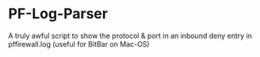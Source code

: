 # PF-Log-Parser
A truly awful script to show the protocol &amp; port in an inbound deny entry in pffirewall.log (useful for BitBar on Mac-OS)
